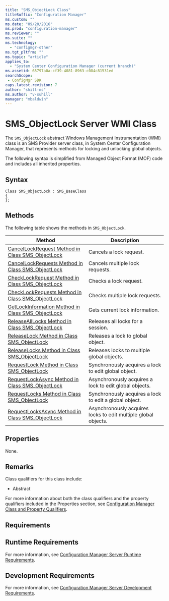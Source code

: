 ```yaml
---
title: "SMS_ObjectLock Class"
titleSuffix: "Configuration Manager"
ms.custom: ""
ms.date: "09/20/2016"
ms.prod: "configuration-manager"
ms.reviewer: ""
ms.suite: ""
ms.technology:
  - "configmgr-other"
ms.tgt_pltfrm: ""
ms.topic: "article"
applies_to:
  - "System Center Configuration Manager (current branch)"
ms.assetid: 65797a0a-cf39-4081-8963-c084c81531edsearchScope: - ConfigMgr SDK
caps.latest.revision: 7
author: "shill-ms"
ms.author: "v-suhill"
manager: "mbaldwin"
---
```

# SMS_ObjectLock Server WMI Class
The `SMS_ObjectLock` abstract Windows Management Instrumentation (WMI) class is an SMS Provider server class, in System Center Configuration Manager, that represents methods for locking and unlocking global objects.  

 The following syntax is simplified from Managed Object Format (MOF) code and includes all inherited properties.  

## Syntax  

```  
Class SMS_ObjectLock : SMS_BaseClass  
{  
};  
```  

## Methods  
 The following table shows the methods in `SMS_ObjectLock`.  

|Method|Description|  
|------------|-----------------|  
|[CancelLockRequest Method in Class SMS_ObjectLock](../../../develop/reference/misc/cancellockrequest-method-in-class-sms_objectlock.md)|Cancels a lock request.|  
|[CancelLockRequests Method in Class SMS_ObjectLock](../../../develop/reference/misc/cancellockrequests-method-in-class-sms_objectlock.md)|Cancels multiple lock requests.|  
|[CheckLockRequest Method in Class SMS_ObjectLock](../../../develop/reference/misc/checklockrequest-method-in-class-sms_objectlock.md)|Checks a lock request.|  
|[CheckLockRequests Method in Class SMS_ObjectLock](../../../develop/reference/misc/checklockrequests-method-in-class-sms_objectlock.md)|Checks multiple lock requests.|  
|[GetLockInformation Method in Class SMS_ObjectLock](../../../develop/reference/misc/getlockinformation-method-in-class-sms_objectlock.md)|Gets current lock information.|  
|[ReleaseAllLocks Method in Class SMS_ObjectLock](../../../develop/reference/misc/releasealllocks-method-in-class-sms_objectlock.md)|Releases all locks for a session.|  
|[ReleaseLock Method in Class SMS_ObjectLock](../../../develop/reference/misc/releaselock-method-in-class-sms_objectlock.md)|Releases a lock to global object.|  
|[ReleaseLocks Method in Class SMS_ObjectLock](../../../develop/reference/misc/releaselocks-method-in-class-sms_objectlock.md)|Releases locks to multiple global objects.|  
|[RequestLock Method in Class SMS_ObjectLock](../../../develop/reference/misc/requestlock-method-in-class-sms_objectlock.md)|Synchronously acquires a lock to edit global object.|  
|[RequestLockAsync Method in Class SMS_ObjectLock](../../../develop/reference/misc/requestlockasync-method-in-class-sms_objectlock.md)|Asynchronously acquires a lock to edit global objects.|  
|[RequestLocks Method in Class SMS_ObjectLock](../../../develop/reference/misc/requestlocks-method-in-class-sms_objectlock.md)|Synchronously acquires a lock to edit a global object.|  
|[RequestLocksAsync Method in Class SMS_ObjectLock](../../../develop/reference/misc/requestlocksasync-method-in-class-sms_objectlock.md)|Asynchronously acquires locks to edit multiple global objects.|  

## Properties  
 None.  

## Remarks  
 Class qualifiers for this class include:  

-   Abstract  

 For more information about both the class qualifiers and the property qualifiers included in the Properties section, see [Configuration Manager Class and Property Qualifiers](../../../develop/reference/misc/class-and-property-qualifiers.md).  

## Requirements  

## Runtime Requirements  
 For more information, see [Configuration Manager Server Runtime Requirements](../../../develop/core/reqs/server-runtime-requirements.md).  

## Development Requirements  
 For more information, see [Configuration Manager Server Development Requirements](../../../develop/core/reqs/server-development-requirements.md).
